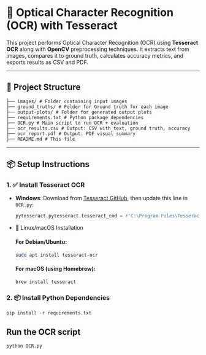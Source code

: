 # 🧠 Optical Character Recognition (OCR) with Tesseract

This project performs Optical Character Recognition (OCR) using **Tesseract OCR** along with **OpenCV** preprocessing techniques. It extracts text from images, compares it to ground truth, calculates accuracy metrics, and exports results as CSV and PDF.

---

## 📁 Project Structure

```
├── images/ # Folder containing input images
├── ground_truths/ # Folder for Ground truth for each image
├── output-plots/ # Folder for generated output plots
├── requirements.txt # Python package dependencies
├── OCR.py # Main script to run OCR + evaluation
├── ocr_results.csv # Output: CSV with text, ground truth, accuracy
├── ocr_report.pdf # Output: PDF visual summary
├── README.md # This file
```

---

## 📦 Setup Instructions

### 1. ✅ Install Tesseract OCR

- **Windows**: Download from [Tesseract GitHub](https://github.com/tesseract-ocr/tesseract), then update this line in `OCR.py`:

  ```python
  pytesseract.pytesseract.tesseract_cmd = r'C:\Program Files\Tesseract-OCR\tesseract.exe'

 - 🐧 Linux/macOS Installation

      #### For Debian/Ubuntu:
      ```bash
      sudo apt install tesseract-ocr
      ```
      
      #### For macOS (using Homebrew):
      ```bash
      brew install tesseract

### 2. 📦 Install Python Dependencies

```python
pip install -r requirements.txt
```

## Run the OCR script
```python
python OCR.py
